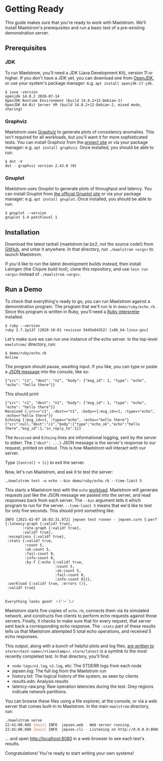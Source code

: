 # Getting Ready

This guide makes sure that you're ready to work with Maelstrom. We'll install
Maelstrom's prerequisites and run a basic test of a pre-existing demonstration
server.

## Prerequisites

### JDK

To run Maelstrom, you'll need a JDK (Java Development Kit), version 11 or
higher. If you don't have a JDK yet, you can download one from
[OpenJDK](https://adoptopenjdk.net/), or use your system's package manager:
e.g. `apt install openjdk-17-jdk`.

```
$ java -version
openjdk 14.0.2 2020-07-14
OpenJDK Runtime Environment (build 14.0.2+12-Debian-2)
OpenJDK 64-Bit Server VM (build 14.0.2+12-Debian-2, mixed mode, sharing)
```

### Graphviz

Maelstrom uses [Graphviz](https://graphviz.org/) to generate plots of
consistency anomalies. This isn't required for all workloads, but you'll want
it for more sophisticated tests. You can install Graphviz from the [project
site](https://graphviz.org/download/) or via your package manager: e.g. `apt
install graphviz`. Once installed, you should be able to run:

```
$ dot -V
dot - graphviz version 2.43.0 (0)
```

### Gnuplot

Maelstrom uses Gnuplot to generate plots of throughput and latency. You can
install Gnuplot from [the official Gnuplot
site](http://www.gnuplot.info/download.html) or via your package manager: e.g.
`apt install gnuplot`. Once installed, you should be able to run:

```
$ gnuplot --version
gnuplot 5.4 patchlevel 1
```

## Installation

Download the latest tarball (maelstrom.tar.bz2, not the source code!) from
[GitHub](https://github.com/jepsen-io/maelstrom/releases/latest), and untar it
anywhere. In that directory, run `./maelstrom <args>` to launch Maelstrom.

If you'd like to run the latest development builds instead, then install
Leinigen (the Clojure build tool), clone this repository, and use `lein run
<args>` instead of `./maelstrom <args>`.

## Run a Demo

To check that everything's ready to go, you can run Maelstrom against a
demonstration program. The program that we'll run is in `demo/ruby/echo.rb`.
Since this program is written in Ruby, you'll need a [Ruby
interpreter](https://www.ruby-lang.org/en/documentation/installation/)
installed.

```
$ ruby --version
ruby 2.7.2p137 (2020-10-01 revision 5445e04352) [x86_64-linux-gnu]
```

Let's make sure we can run one instance of the echo server. In the top-level `maelstrom/` directory, run:

```
$ demo/ruby/echo.rb
Online
```

The program should pause, awaiting input. If you like, you can type or paste a
[JSON message](/doc/protocol.md) into the console, like so:

```
{"src": "c1", "dest": "n1", "body": {"msg_id": 1, "type": "echo", "echo": "hello there"}}
```

This should print

```
{"src": "c1", "dest": "n1", "body": {"msg_id": 1, "type": "echo", "echo": "hello there"}}
Received {:src=>"c1", :dest=>"n1", :body=>{:msg_id=>1, :type=>"echo", :echo=>"hello there"}}
Echoing {:msg_id=>1, :type=>"echo", :echo=>"hello there"}
{"src":null,"dest":"c1","body":{"type":"echo_ok","echo":"hello there","msg_id":1,"in_reply_to":1}}
```

The `Received` and `Echoing` lines are informational logging, sent by the
server to stderr. The `{"dest": ...}` JSON message is the server's response to
our request, printed on stdout. This is how Maelstrom will interact with our
server.

Type `[Control] + [c]` to exit the server.

Now, let's run Maelstrom, and ask it to test the server:

```
./maelstrom test -w echo --bin demo/ruby/echo.rb --time-limit 5
```

This starts a Maelstrom test with the `echo` [workload](/doc/workloads.md).
Maelstrom will generate requests just like the JSON message we pasted into the
server, and read responses back from each server. The `--bin` argument tells it
which program to run for the server. `--time-limit 5` means that we'd like to
test for only five seconds. This should print something like:

```edn
INFO [2021-02-07 16:03:31,972] jepsen test runner - jepsen.core {:perf {:latency-graph {:valid? true},
        :rate-graph {:valid? true},
        :valid? true},
 :exceptions {:valid? true},
 :stats {:valid? true,
         :count 5,
         :ok-count 5,
         :fail-count 0,
         :info-count 0,
         :by-f {:echo {:valid? true,
                       :count 5,
                       :ok-count 5,
                       :fail-count 0,
                       :info-count 0}}},
 :workload {:valid? true, :errors ()},
 :valid? true}


Everything looks good! ヽ(‘ー`)ノ
```

Maelstrom starts five copies of `echo.rb`, connects them via its simulated
network, and constructs five clients to perform echo requests against those
servers. Finally, it checks to make sure that for every request, that server
sent back a corresponding echo response. The `:stats` part of these results
tells us that Maelstrom attempted 5 total echo operations, and received 5 echo
responses.

This output, along with a bunch of helpful plots and log files, [are written
to](/doc/results.md) `store/<test-name>/<timestamp>/`. `store/latest` is a
symlink to the most recently completed test. In that directory, you'll find:

- `node-logs/n1.log`, `n2.log`, etc: The STDERR logs from each node
- jepsen.log: The full log from the Maelstrom run
- history.txt: The logical history of the system, as seen by clients
- results.edn: Analysis results
- latency-raw.png: Raw operation latencies during the test. Grey regions
  indicate network partitions.

You can browse these files using a file explorer, at the console, or via a web server that comes built-in to Maelstrom. In the main `maelstrom` directory, run:

```sh
./maelstrom serve
22:41:00.605 [main] INFO  jepsen.web - Web server running.
22:41:00.608 [main] INFO  jepsen.cli - Listening on http://0.0.0.0:8080/
```

... and open [http://localhost:8080](http://localhost:8080) in a web browser to
see each test's results.

Congratulations! You're ready to start writing your own systems!
